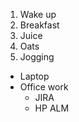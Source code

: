1. Wake up
2. Breakfast
  3. Juice
  4. Oats
5. Jogging
  
  
- Laptop
- Office work
  - JIRA
  - HP ALM
